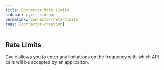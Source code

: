 ```yaml
---
title: Connector Rate Limits
sidebar: cyclr_sidebar
permalink: connector-rate-limits
tags: [connector-creation]
---
```


## Rate Limits

Cycle allows you to enter any limitations on the frequency with which API calls will be accepted by an applicaiton.
